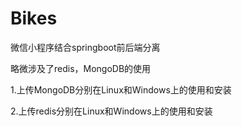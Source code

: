 # Bikes

微信小程序结合springboot前后端分离

略微涉及了redis，MongoDB的使用

1.上传MongoDB分别在Linux和Windows上的使用和安装

2.上传redis分别在Linux和Windows上的使用和安装
